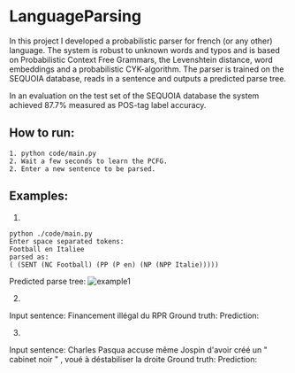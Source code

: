 # LanguageParsing
In this project I developed a probabilistic parser for french (or any other) language. The system is robust to unknown words and typos and is based on Probabilistic Context Free Grammars, the Levenshtein distance, word embeddings and a probabilistic CYK-algorithm. The 
parser is trained on the SEQUOIA database, reads in a sentence and outputs a predicted parse tree.

In an evaluation on the test set of the SEQUOIA database the system achieved 87.7% measured as POS-tag label accuracy.

## How to run:
    1. python code/main.py
    2. Wait a few seconds to learn the PCFG.
    2. Enter a new sentence to be parsed.

## Examples:

1.
```
python ./code/main.py
Enter space separated tokens:
Football en Italiee
parsed as:
( (SENT (NC Football) (PP (P en) (NP (NPP Italie)))))
```
Predicted parse tree:
![example1](examples/example1.png")

2.
Input sentence: Financement illégal du RPR
Ground truth:
Prediction:


3.
Input sentence: Charles Pasqua accuse même Jospin d'avoir créé un " cabinet noir " , voué à déstabiliser la droite 
Ground truth:
Prediction:

